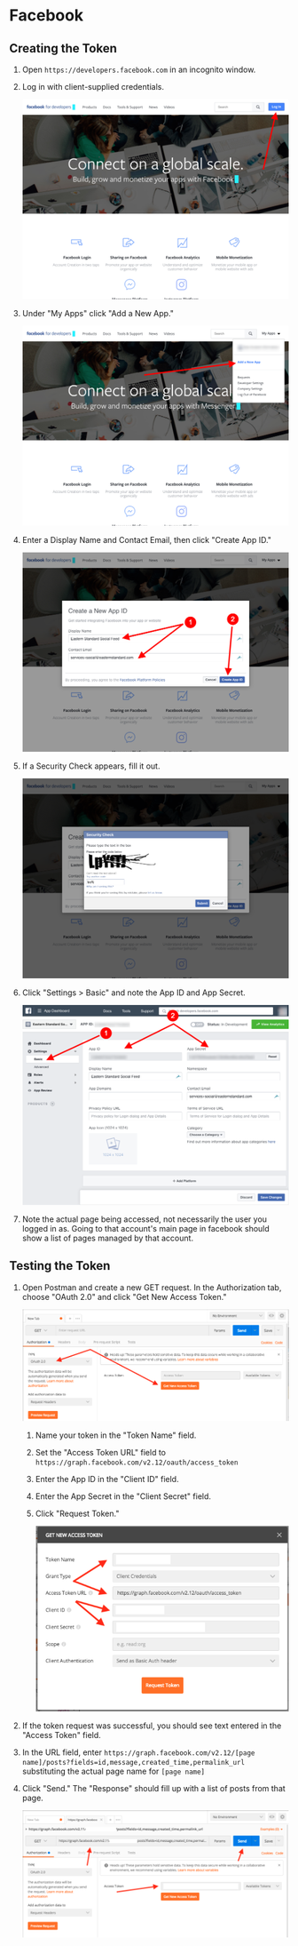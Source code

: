 # Facebook

## Creating the Token

1. Open `https://developers.facebook.com` in an incognito window.
2. Log in with client-supplied credentials.

   ![](.gitbook/assets/fb-01.png)

3. Under "My Apps" click "Add a New App."

   ![](.gitbook/assets/fb-02.png)

4. Enter a Display Name and Contact Email, then click "Create App ID."

   ![](.gitbook/assets/fb-03.png)

5. If a Security Check appears, fill it out.

   ![](.gitbook/assets/fb-04.png)

6. Click "Settings &gt; Basic" and note the App ID and App Secret.

   ![](.gitbook/assets/fb-05.png)

7. Note the actual page being accessed, not necessarily the user you logged in as. Going to that account's main page in facebook should show a list of pages managed by that account.

## Testing the Token

1. Open Postman and create a new GET request. In the Authorization tab, choose "OAuth 2.0" and click "Get New Access Token."

   ![](.gitbook/assets/fb-06.png)

   1. Name your token in the "Token Name" field.
   2. Set the "Access Token URL" field to `https://graph.facebook.com/v2.12/oauth/access_token`
   3. Enter the App ID in the "Client ID" field.
   4. Enter the App Secret in the "Client Secret" field.
   5. Click "Request Token."

      ![](.gitbook/assets/fb-07.png)

2. If the token request was successful, you should see text entered in the "Access Token" field.
3. In the URL field, enter `https://graph.facebook.com/v2.12/[page name]/posts?fields=id,message,created_time,permalink_url` substituting the actual page name for `[page name]`
4. Click "Send." The "Response" should fill up with a list of posts from that page.

   ![](.gitbook/assets/fb-08.png)

